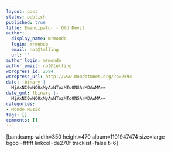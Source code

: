 ```yaml
---
layout: post
status: publish
published: true
title: Emancipator - Old Devil
author:
  display_name: mrmondo
  login: mrmondo
  email: not@telling
  url: ''
author_login: mrmondo
author_email: not@telling
wordpress_id: 2594
wordpress_url: http://www.mondotunes.org/?p=2594
date: !binary |-
  MjAxNC0wNC0xMyAxNTozMTo0NSArMDAwMA==
date_gmt: !binary |-
  MjAxNC0wNC0xMyAwNTozMTo0NSArMDAwMA==
categories:
- Mondo Music
tags: []
comments: []
---
```

[bandcamp width=350 height=470 album=1101947474 size=large bgcol=ffffff linkcol=de270f tracklist=false t=6]

